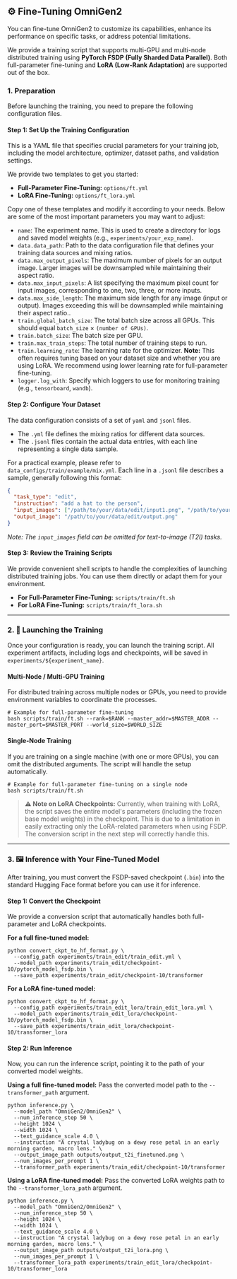 ## ⚙️ Fine-Tuning OmniGen2

You can fine-tune OmniGen2 to customize its capabilities, enhance its performance on specific tasks, or address potential limitations.

We provide a training script that supports multi-GPU and multi-node distributed training using **PyTorch FSDP (Fully Sharded Data Parallel)**. Both full-parameter fine-tuning and **LoRA (Low-Rank Adaptation)** are supported out of the box.

### 1. Preparation

Before launching the training, you need to prepare the following configuration files.

#### Step 1: Set Up the Training Configuration

This is a YAML file that specifies crucial parameters for your training job, including the model architecture, optimizer, dataset paths, and validation settings.

We provide two templates to get you started:
*   **Full-Parameter Fine-Tuning:** `options/ft.yml`
*   **LoRA Fine-Tuning:** `options/ft_lora.yml`

Copy one of these templates and modify it according to your needs. Below are some of the most important parameters you may want to adjust:
- `name`: The experiment name. This is used to create a directory for logs and saved model weights (e.g., `experiments/your_exp_name`).
- `data.data_path`: Path to the data configuration file that defines your training data sources and mixing ratios.
- `data.max_output_pixels`: The maximum number of pixels for an output image. Larger images will be downsampled while maintaining their aspect ratio.
- `data.max_input_pixels`: A list specifying the maximum pixel count for input images, corresponding to one, two, three, or more inputs.
- `data.max_side_length`: The maximum side length for any image (input or output). Images exceeding this will be downsampled while maintaining their aspect ratio..
- `train.global_batch_size`: The total batch size across all GPUs. This should equal `batch_size` × `(number of GPUs)`.
- `train.batch_size`: The batch size per GPU.
- `train.max_train_steps`: The total number of training steps to run.
- `train.learning_rate`: The learning rate for the optimizer. **Note:** This often requires tuning based on your dataset size and whether you are using LoRA. We recommend using lower learning rate for full-parameter fine-tuning.
- `logger.log_with`: Specify which loggers to use for monitoring training (e.g., `tensorboard`, `wandb`).

#### Step 2: Configure Your Dataset

The data configuration consists of a set of `yaml` and `jsonl` files.
*   The `.yml` file defines the mixing ratios for different data sources.
*   The `.jsonl` files contain the actual data entries, with each line representing a single data sample.

For a practical example, please refer to `data_configs/train/example/mix.yml`.
Each line in a `.jsonl` file describes a sample, generally following this format:
```json
{
  "task_type": "edit",
  "instruction": "add a hat to the person",
  "input_images": ["/path/to/your/data/edit/input1.png", "/path/to/your/data/edit/input2.png"],
  "output_image": "/path/to/your/data/edit/output.png"
}
```
*Note: The `input_images` field can be omitted for text-to-image (T2I) tasks.*

#### Step 3: Review the Training Scripts

We provide convenient shell scripts to handle the complexities of launching distributed training jobs. You can use them directly or adapt them for your environment.

*   **For Full-Parameter Fine-Tuning:** `scripts/train/ft.sh`
*   **For LoRA Fine-Tuning:** `scripts/train/ft_lora.sh`

---

### 2. 🚀 Launching the Training

Once your configuration is ready, you can launch the training script. All experiment artifacts, including logs and checkpoints, will be saved in `experiments/${experiment_name}`.

#### Multi-Node / Multi-GPU Training

For distributed training across multiple nodes or GPUs, you need to provide environment variables to coordinate the processes.

```shell
# Example for full-parameter fine-tuning
bash scripts/train/ft.sh --rank=$RANK --master_addr=$MASTER_ADDR --master_port=$MASTER_PORT --world_size=$WORLD_SIZE
```

#### Single-Node Training

If you are training on a single machine (with one or more GPUs), you can omit the distributed arguments. The script will handle the setup automatically.

```shell
# Example for full-parameter fine-tuning on a single node
bash scripts/train/ft.sh
```

> **⚠️ Note on LoRA Checkpoints:**
> Currently, when training with LoRA, the script saves the entire model's parameters (including the frozen base model weights) in the checkpoint. This is due to a limitation in easily extracting only the LoRA-related parameters when using FSDP. The conversion script in the next step will correctly handle this.

---

### 3. 🖼️ Inference with Your Fine-Tuned Model

After training, you must convert the FSDP-saved checkpoint (`.bin`) into the standard Hugging Face format before you can use it for inference.

#### Step 1: Convert the Checkpoint

We provide a conversion script that automatically handles both full-parameter and LoRA checkpoints.

**For a full fine-tuned model:**
```shell
python convert_ckpt_to_hf_format.py \
  --config_path experiments/train_edit/train_edit.yml \
  --model_path experiments/train_edit/checkpoint-10/pytorch_model_fsdp.bin \
  --save_path experiments/train_edit/checkpoint-10/transformer
```

**For a LoRA fine-tuned model:**
```shell
python convert_ckpt_to_hf_format.py \
  --config_path experiments/train_edit_lora/train_edit_lora.yml \
  --model_path experiments/train_edit_lora/checkpoint-10/pytorch_model_fsdp.bin \
  --save_path experiments/train_edit_lora/checkpoint-10/transformer_lora
```

#### Step 2: Run Inference

Now, you can run the inference script, pointing it to the path of your converted model weights.

**Using a full fine-tuned model:**
Pass the converted model path to the `--transformer_path` argument.

```shell
python inference.py \
  --model_path "OmniGen2/OmniGen2" \
  --num_inference_step 50 \
  --height 1024 \
  --width 1024 \
  --text_guidance_scale 4.0 \
  --instruction "A crystal ladybug on a dewy rose petal in an early morning garden, macro lens." \
  --output_image_path outputs/output_t2i_finetuned.png \
  --num_images_per_prompt 1 \
  --transformer_path experiments/train_edit/checkpoint-10/transformer
```

**Using a LoRA fine-tuned model:**
Pass the converted LoRA weights path to the `--transformer_lora_path` argument.

```shell
python inference.py \
  --model_path "OmniGen2/OmniGen2" \
  --num_inference_step 50 \
  --height 1024 \
  --width 1024 \
  --text_guidance_scale 4.0 \
  --instruction "A crystal ladybug on a dewy rose petal in an early morning garden, macro lens." \
  --output_image_path outputs/output_t2i_lora.png \
  --num_images_per_prompt 1 \
  --transformer_lora_path experiments/train_edit_lora/checkpoint-10/transformer_lora
```